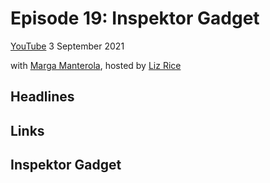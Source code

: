 # Episode 19: Inspektor Gadget

[YouTube](https://youtu.be/RZ2qNm_vlUc)
3 September 2021

with [Marga Manterola](https://twitter.com/marga_manterola), hosted by [Liz Rice](https://twitter.com/lizrice)

## Headlines

## Links

## Inspektor Gadget




